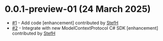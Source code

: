 # 0.0.1-preview-01 (24 March 2025)
- [#1](https://github.com/StefH/McpDotNet.Extensions.SemanticKernel/pull/1) - Add code [enhancement] contributed by [StefH](https://github.com/StefH)
- [#2](https://github.com/StefH/McpDotNet.Extensions.SemanticKernel/pull/2) - Integrate with new ModelContextProtocol C# SDK [enhancement] contributed by [StefH](https://github.com/StefH)

